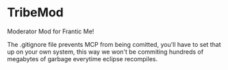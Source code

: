 TribeMod
==========

Moderator Mod for Frantic Me!

The .gitignore file prevents MCP from being comitted, you'll have to set that up on your own system, this way we won't be commiting hundreds of megabytes of garbage everytime eclipse recompiles.